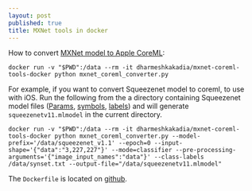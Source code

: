 ```yaml
---
layout: post
published: true
title: MXNet tools in docker
---
```


How to convert [MXNet model to Apple CoreML](https://github.com/apache/incubator-mxnet/tree/master/tools/coreml):

```
docker run -v "$PWD":/data --rm -it dharmeshkakadia/mxnet-coreml-tools-docker python mxnet_coreml_converter.py 
```

For example, if you want to convert Squeezenet model to coreml, to use with iOS.
Run the following from the a directory containing Squeezenet model files ([Params](http://data.mxnet.io/models/imagenet/squeezenet/squeezenet_v1.1-0000.params), [symbols](http://data.mxnet.io/models/imagenet/squeezenet/squeezenet_v1.1-symbol.json), [labels](http://data.mxnet.io/models/imagenet/synset.txt)) and will generate `squeezenetv11.mlmodel` in the current directory.

```
docker run -v "$PWD":/data --rm -it dharmeshkakadia/mxnet-coreml-tools-docker python mxnet_coreml_converter.py --model-prefix='/data/squeezenet_v1.1' --epoch=0 --input-shape='{"data":"3,227,227"}' --mode=classifier --pre-processing-arguments='{"image_input_names":"data"}' --class-labels /data/synset.txt --output-file="/data/squeezenetv11.mlmodel"
```

The `Dockerfile` is located on [github](https://github.com/dharmeshkakadia/mxnet-coreml-tools-docker).